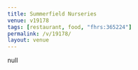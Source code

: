 ```yaml
---
title: Summerfield Nurseries
venue: v19178
tags: [restaurant, food, "fhrs:365224"]
permalink: /v/19178/
layout: venue
---
```

null